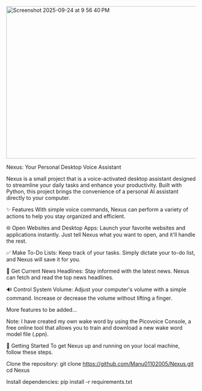 
<img width="1143" height="406" alt="Screenshot 2025-09-24 at 9 56 40 PM" src="https://github.com/user-attachments/assets/44cd522a-580b-475e-927a-2e1e27a0eaab" />

Nexus: Your Personal Desktop Voice Assistant

Nexus is a small project that is a voice-activated desktop assistant designed to streamline your daily tasks and enhance your productivity. Built with Python, this project brings the convenience of a personal AI assistant directly to your computer.

✨ Features
With simple voice commands, Nexus can perform a variety of actions to help you stay organized and efficient.

🌐 Open Websites and Desktop Apps: Launch your favorite websites and applications instantly. Just tell Nexus what you want to open, and it'll handle the rest.

✅ Make To-Do Lists: Keep track of your tasks. Simply dictate your to-do list, and Nexus will save it for you.

📰 Get Current News Headlines: Stay informed with the latest news. Nexus can fetch and read the top news headlines.

🔊 Control System Volume: Adjust your computer's volume with a simple command. Increase or decrease the volume without lifting a finger.

More features to be added...

Note: I have created my own wake word by using the Picovoice Console, a free online tool that allows you to train and download a new wake word model file (.ppn).

🚀 Getting Started
To get Nexus up and running on your local machine, follow these steps.

Clone the repository:
git clone https://github.com/Manu01102005/Nexus.git
cd Nexus

Install dependencies:
pip install -r requirements.txt




